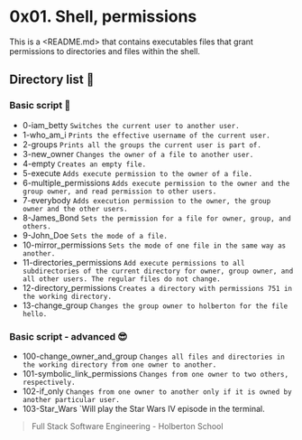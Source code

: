 # 0x01. Shell, permissions

This is a <README.md> that contains executables files that grant permissions to
directories and files within the shell.

## Directory list :page_facing_up:

### Basic script :monocle_face:

* 0-iam_betty `Switches the current user to another user.`
* 1-who_am_i `Prints the effective username of the current user.`
* 2-groups `Prints all the groups the current user is part of.`
* 3-new_owner `Changes the owner of a file to another user.`
* 4-empty `Creates an empty file.`
* 5-execute `Adds execute permission to the owner of a file.`
* 6-multiple_permissions `Adds execute permission to the owner and the group
owner, and read permission to other users.`
* 7-everybody `Adds execution permission to the owner, the group owner and the
other users.`
* 8-James_Bond `Sets the permission for a file for owner, group, and others.`
* 9-John_Doe `Sets the mode of a file.`
* 10-mirror_permissions `Sets the mode of one file in the same way as another.`
* 11-directories_permissions `Add execute permissions to all subdirectories of
the current directory for owner, group owner, and all other users. The regular
files do not change.`
* 12-directory_permissions `Creates a directory with permissions 751 in the
working directory.`
* 13-change_group `Changes the group owner to holberton for the file hello.`

### Basic script - advanced :sunglasses:

 * 100-change_owner_and_group `Changes all files and directories in the working
 directory from one owner to another.`
 * 101-symbolic_link_permissions `Changes from one owner to two others,
 respectively.`
 * 102-if_only `Changes from one owner to another only if it is owned by another
 particular user.`
 * 103-Star_Wars `Will play the Star Wars IV episode in the terminal.


> Full Stack Software Engineering - Holberton School